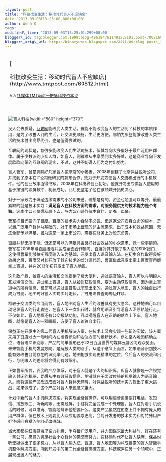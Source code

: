```yaml
--- 
layout: post 
title: "科技改变生活：移动时代盲人不应缺席" 
date:'2013-09-03T13:25:00.000+08:00' 
author: Wenh Q
tags:
modified\_time: '2013-09-03T13:25:09.299+08:00' 
blogger\_id: tag:blogger.com,1999:blog-4961947611491238191.post-7002169063820458509
blogger\_orig\_url: http://binaryware.blogspot.com/2013/09/blog-post\_1592.html
---
```

<div style="margin: 10px; padding: 5px;">

<div style="font-size: 18px;">

[

科技改变生活：移动时代盲人不应缺席](http://www.tmtpost.com/60812.html)

</div>

<div style="font-size: 13px;">

Via [钛媒体TMTpost—把脉科技资本论](http://www.tmtpost.com/)

</div>

</div>

<div style="font-size: 13px; padding: 15px 0 10px 10px;">

![盲人科技](http://www.tmtpost.com/wp-content/uploads/2013/09/137818281055-560x370.jpg "盲人科技"){width="560"
height="370"}

没人会去质疑，[互联网](http://www.tmtpost.com/tag/%E4%BA%92%E8%81%94%E7%BD%91 "查看 互联网 中的全部文章")能改变人类生活，但能不能改变盲人的生活呢？科技的本质作用，是为了改善人们的生活，让交流更顺畅，生活更方便，哪怕为那些能够改善人类生活的技术付出高昂代价，也是值得尝试的。

互联网的现状是，有很多能改变人们生活的技术，但其导向大多偏好于最广泛用户群体。属于少数派的小众人群，如盲人，则很难从中享受到太多好处，这是商业导向下发展欣欣向荣的互联网的现实，不过，这并不妨碍人们为之付出努力。

盲人曹军，曾是拥有好几家盲人按摩店的小老板，2008年创建了北京保益悦听公司，并找到了原本在IT公司做研发的冀东合作，致力于开发方便盲人交流和出行的手机软件。他的创业故事值得书写，2008年在科技界创业初始，他就开发出专供盲人使用的基于按键的读屏软件，初获成功，此后更坚定了他在该领域开拓的决心。

对于一家致力于满足边缘需求的小公司来说，理想是有的，资金也勉强可以筹齐，最最紧缺的就是技术实力：**满足盲人在科技方面的需求，对服务提供方的技术能力是个考验**。这家小公司要想发展下去，与大公司进行技术合作，是唯一出路。

曹军把目光投向了百度。百度的技术实力自然不必说，但这家公司安身立命的根本，是以最广泛用户群体为基础的，对于市场上出现的非主流需求，出于成本和效益原因，无法全部予以满足，因为这是一家上市公司，需要在财务上对股东负责。

百度并非无所不能，但还是可以为满足具备良好社会效益的小众需求，做一些事情的。曹军在2009年与百度接洽并达成全面合作意向，百度对其开放了输入法的SDK接口，这使得曹军能够依托百度输入法为基础，开发出盲人语音输入法。在初步合作取得良好效果之后，百度又对其开放了其它技术的部分源代码，曹军借此开发出掌上百度盲用版掌上盲道，并在2013年初开发出了盲人地图。

这几款产品，给盲人的生活和交流提供了极大便利，通过语音输入，盲人可以与明眼人互发短信交流。通过掌上盲道，盲人从被动获取信息，变为主动获取信息，因为掌上盲道中的所有信息，都是可以通过语音形式呈现出来的。通过盲人地图，盲人的独自出行成为可能，地图可对盲人实现实时定位，并可用语音查询周边环境。

相较于交流类的应用而言，盲人地图对盲人生活的改善具有更大意义。这种地图可以自动记录盲人的行走轨迹，在盲人下一次出行时，就会用语音引导着盲人沿原轨迹行走。不仅如此，盲人地图还有公交报站功能，可以提醒盲人在正确的站点上下车。盲人地图，就像是盲人的一双眼睛，方便了盲人的独自出行。

保益正在开发中的第二代盲人手机解决方案，在技术上又会实现一些新的突破，该方案采用了百度过去一段时间内在语音识别和定位方面的最新技术，例如室内地图精确定位，语音语义识别等，产品的简单雏形已于22日百度世界的媒体云展区同观众见面。未来智能手机的发展方向，是解放人类的双手，从这个意义上而言，如果语音识别技术能有效改善目前存在的识别率问题，地图能够实现更精准的定位，今后盲人的交流和出行，与明眼人的差距将会得到有效缩小。

正如曹军所言，百度的产品体系，对于盲人就是个大的知识库，但盲人就像是一台视觉输入封闭的机器，要想从中有效获取信息，关键就在于要改传统的视觉输入为语音输入。而将这些产品改造成面对盲人群体无障碍，对保益悦听的技术实力提出了重大挑战，如果做成了，这个产品对盲人来说意义重大。

计划中新的盲人手机解决方案，将实现全语音操作，可以用语音直接拨打电话、发短信、播放歌曲、听新闻等，无需触屏。手机将完全变成一个处理器，盲人在对着手机说话的时候，可以准确、智能地辨识他想要什么。这类产品虽然在形态上并不拥有庞大的用户群体，但在技术上则要比大众应用要求更高，会对开发者的技术实力和对特殊用户群体感同身受的能力提出挑战。

当大家都在红海蓝海里奋力扑腾，争夺最广泛用户，并力图谋求最大利益时，好在还有一些公司，愿意为满足社会小众群体的需求而努力。在移动时代不让盲人缺席，保益悦听无疑做出了很多努力，从以盲人输入法，盲道、盲人地图等为构成要素的盲人智能手机整体解决方案，再到开发中的第二代全语音操控方案，科技成果在另一个领域中，正展现出迷人的魅力。

</div>
